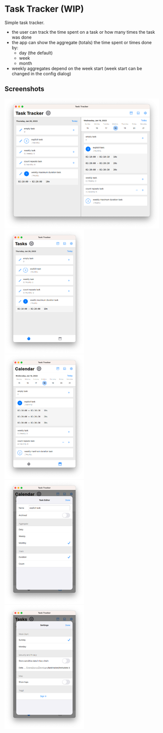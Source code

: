 # Task Tracker (WIP)

Simple task tracker.

* the user can track the time spent on a task or how many times the task was done
* the app can show the aggregate (totals) the time spent or times done by:
  * day (the default)
  * week
  * month
* weekly aggregates depend on the week start (week start can be changed in the config dialog)

## Screenshots

<img src="docs/main_wide.png" width=520>

<img src="docs/main_narrow_tasks.png" width=260>
<img src="docs/main_narrow_calendar.png" width=260>
<img src="docs/task_editor.png" width=260>
<img src="docs/settings.png" width=260>
